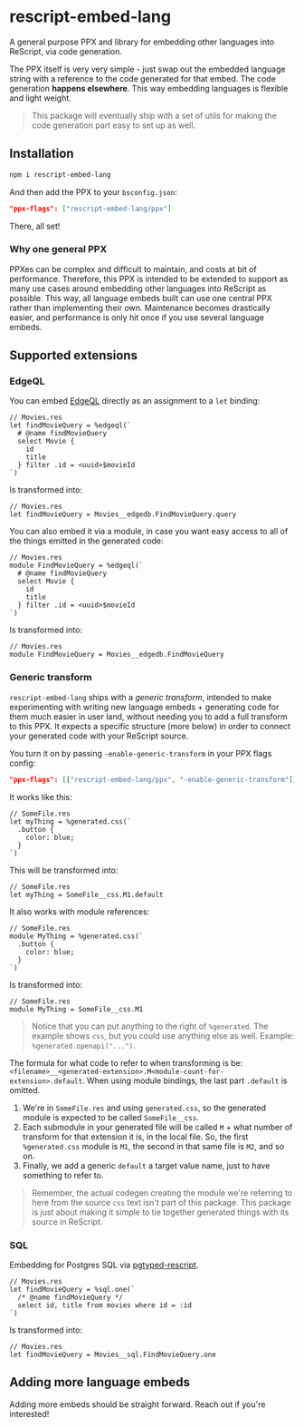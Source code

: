 # rescript-embed-lang

A general purpose PPX and library for embedding other languages into ReScript, via code generation.

The PPX itself is very very simple - just swap out the embedded language string with a reference to the code generated for that embed. The code generation **happens elsewhere**. This way embedding languages is flexible and light weight.

> This package will eventually ship with a set of utils for making the code generation part easy to set up as well.

## Installation

```bash
npm i rescript-embed-lang
```

And then add the PPX to your `bsconfig.json`:

```json
"ppx-flags": ["rescript-embed-lang/ppx"]
```

There, all set!

### Why one general PPX

PPXes can be complex and difficult to maintain, and costs at bit of performance. Therefore, this PPX is intended to be extended to support as many use cases around embedding other languages into ReScript as possible. This way, all language embeds built can use one central PPX rather than implementing their own. Maintenance becomes drastically easier, and performance is only hit once if you use several language embeds.

## Supported extensions

### EdgeQL

You can embed [EdgeQL](https://www.edgedb.com/) directly as an assignment to a `let` binding:

```rescript
// Movies.res
let findMovieQuery = %edgeql(`
  # @name findMovieQuery
  select Movie {
    id
    title
  } filter .id = <uuid>$movieId
`)
```

Is transformed into:

```rescript
// Movies.res
let findMovieQuery = Movies__edgedb.FindMovieQuery.query
```

You can also embed it via a module, in case you want easy access to all of the things emitted in the generated code:

```rescript
// Movies.res
module FindMovieQuery = %edgeql(`
  # @name findMovieQuery
  select Movie {
    id
    title
  } filter .id = <uuid>$movieId
`)
```

Is transformed into:

```rescript
// Movies.res
module FindMovieQuery = Movies__edgedb.FindMovieQuery
```

### Generic transform

`rescript-embed-lang` ships with a _generic transform_, intended to make experimenting with writing new language embeds + generating code for them much easier in user land, without needing you to add a full transform to this PPX. It expects a specific structure (more below) in order to connect your generated code with your ReScript source.

You turn it on by passing `-enable-generic-transform` in your PPX flags config:

```json
"ppx-flags": [["rescript-embed-lang/ppx", "-enable-generic-transform"]]
```

It works like this:

```rescript
// SomeFile.res
let myThing = %generated.css(`
  .button {
    color: blue;
  }
`)
```

This will be transformed into:

```rescript
// SomeFile.res
let myThing = SomeFile__css.M1.default
```

It also works with module references:

```rescript
// SomeFile.res
module MyThing = %generated.css(`
  .button {
    color: blue;
  }
`)
```

Is transformed into:

```rescript
// SomeFile.res
module MyThing = SomeFile__css.M1
```

> Notice that you can put anything to the right of `%generated`. The example shows `css`, but you could use anything else as well. Example: `%generated.openapi("...")`.

The formula for what code to refer to when transforming is be: `<filename>__<generated-extension>.M<module-count-for-extension>.default`. When using module bindings, the last part `.default` is omitted.

1. We're in `SomeFile.res` and using `generated.css`, so the generated module is expected to be called `SomeFile__css`.
2. Each submodule in your generated file will be called `M` + what number of transform for that extension it is, in the local file. So, the first `%generated.css` module is `M1`, the second in that same file is `M2`, and so on.
3. Finally, we add a generic `default` a target value name, just to have something to refer to.

> Remember, the actual codegen creating the module we're referring to here from the source `css` text isn't part of this package. This package is just about making it simple to tie together generated things with its source in ReScript.

### SQL

Embedding for Postgres SQL via [pgtyped-rescript](https://github.com/zth/pgtyped-rescript).

```rescript
// Movies.res
let findMovieQuery = %sql.one(`
  /* @name findMovieQuery */
  select id, title from movies where id = :id
`)
```

Is transformed into:

```rescript
// Movies.res
let findMovieQuery = Movies__sql.FindMovieQuery.one
```

## Adding more language embeds

Adding more embeds should be straight forward. Reach out if you're interested!
